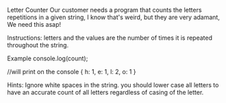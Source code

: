 Letter Counter
Our customer needs a program that counts the letters repetitions in a given string, I know that's weird, but they are very adamant, We need this asap! 

Instructions:
letters and the values are the number of times it is repeated throughout the string.

Example
console.log(count);

//will print on the console { h: 1, e: 1, l: 2, o: 1 }

Hints:
Ignore white spaces in the string.
you should lower case all letters to have an accurate count of all letters regardless of casing of the letter.